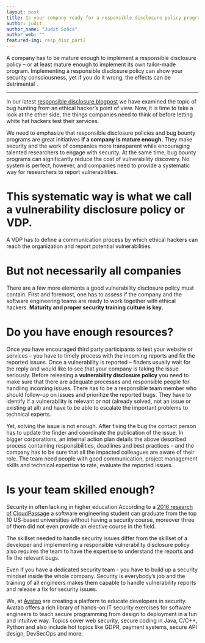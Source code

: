 ```yaml
---
layout: post
title: Is your company ready for a responsible disclosure policy program?
author: judit
author_name: "Judit Szőcs"
author_web: ""
featured-img: resp_disc_part2
---
```

A company has to be mature enough to implement a responsible disclosure policy – or at least mature enough to implement its own tailor-made program. Implementing a responsible disclosure policy can show your security consciousness, yet if you do it wrong, the effects can be detrimental .

<!--excerpt-->

----
In our latest  [responsible disclosure blogpost](https://blog.avatao.com/Responsible-vulnerability-reporting/) we have examined the topic of bug hunting from an ethical hacker’s point of view. Now, it is time to take a look at the other side, the things companies need to think of before letting white hat hackers test their services.

We need to emphasize that  responsible disclosure policies and bug bounty programs are great initiatives **if a company is mature enough.** They make security and the work of companies more transparent while encouraging talented researchers to engage with security. At the same time, bug bounty programs can significantly reduce the cost of vulnerability discovery. No system is perfect, however, and companies need to provide a systematic way for researchers to report vulnerabilities. 

# This systematic way is what we call a vulnerability disclosure policy or VDP.
A VDP has to define a communication process by which ethical hackers can reach the organization and report potential vulnerabilities.

# But not necessarily all companies 

There are a few more  elements a good vulnerability disclosure policy must contain. First and foremost, one has to assess if the company and the software engineering teams are  ready to work together with ethical hackers. **Maturity and proper security training culture is key.** 

# Do you have enough resources? 

Once you have encouraged third party participants to test your website or services – you have to timely process  with the incoming reports and fix the reported issues. Once a vulnerability is reported – finders usually wait for the reply and would like to see that your company is taking the issue seriously. Before releasing a **vulnerability disclosure policy** you need to make sure that there are adequate processes and responsible people for handling incoming issues. There has to be a responsible team member who should  follow-up on issues and prioritize the reported bugs. They have to identify if a vulnerability is relevant or not (already solved, not an issue or existing at all) and have to be able to escalate the important problems to technical experts.  

Yet, solving the issue is not enough. After fixing the bug the contact person has to update the finder and coordinate the publication of the issue.  In bigger corporations, an internal action plan details the above described process containing responsibilities, deadlines and best practices – and the company has to be sure that all the impacted colleagues are aware of their role. 
The team need people with good communication, project management skills and technical  expertise to rate, evaluate the reported issues. 

# Is your team skilled enough? 

Security in often lacking in higher education  According to a [2016 research of CloudPassage](https://www.cloudpassage.com/company/press-releases/cloudpassage-study-finds-u-s-universities-failing-cybersecurity-education/) a software engineering student can graduate from the top 10 US-based universities without having a security course, moreover three of them did not even provide an elective course in the field. 

The skillset needed to handle security issues differ from the skillset of a developer and implementing a responsible vulnerability disclosure policy also requires the team to have  the expertise to understand the reports and fix the relevant bugs. 

Even if you have a dedicated security team - you have to build up a security mindset inside the whole company. Security is everybody’s job and the training of all engineers makes them capable to handle vulnerability reports and release a fix for security issues. 

We, at [Avatao](https://avatao.com/) are creating a platform to educate developers in security. Avatao offers a rich library of hands-on IT security exercises for software engineers to teach secure programming from design to deployment in a fun and intuitive way. Topics cover web security, secure coding in Java, C/C++, Python and also include hot topics like GDPR, payment systems, secure API design, DevSecOps and more.
